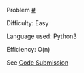 Problem [#](https://leetcode.com/problems/valid-parentheses/)

Difficulty: Easy

Language used: Python3

Efficiency: O(n)

See [Code Submission](https://leetcode.com/problems/valid-parentheses/submissions/858285029/)